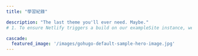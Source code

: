 ```yaml
---
title: "學習紀錄"

description: "The last theme you'll ever need. Maybe."
# 1. To ensure Netlify triggers a build on our exampleSite instance, we need to change a file in the exampleSite directory.

cascade:
  featured_image: '/images/gohugo-default-sample-hero-image.jpg'
---
```

